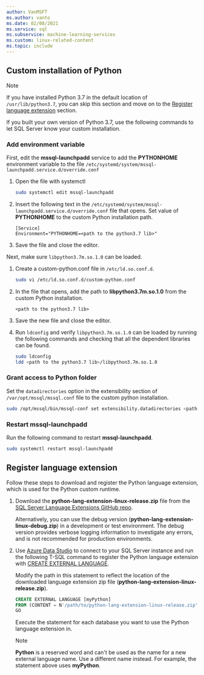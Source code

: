 ```yaml
---
author: VanMSFT
ms.author: vanto
ms.date: 02/08/2021
ms.service: sql
ms.subservice: machine-learning-services
ms.custom: linux-related-content
ms.topic: include
---
```

## Custom installation of Python

> [!NOTE]
> If you have installed Python 3.7 in the default location of `/usr/lib/python3.7`, you can skip this section and move on to the [Register language extension](#register-language-extension-linux) section.

If you built your own version of Python 3.7, use the following commands to let SQL Server know your custom installation.

### Add environment variable

First, edit the **mssql-launchpadd** service to add the **PYTHONHOME** environment variable to the file `/etc/systemd/system/mssql-launchpadd.service.d/override.conf`

1. Open the file with systemctl

    ```bash
    sudo systemctl edit mssql-launchpadd
    ```

1. Insert the following text in the `/etc/systemd/system/mssql-launchpadd.service.d/override.conf` file that opens. Set value of **PYTHONHOME** to the custom Python installation path.

    ```
    [Service]
    Environment="PYTHONHOME=<path to the python3.7 lib>"
    ```

1. Save the file and close the editor.

Next, make sure `libpython3.7m.so.1.0` can be loaded.

1. Create a custom-python.conf file in `/etc/ld.so.conf.d`.

    ```bash
    sudo vi /etc/ld.so.conf.d/custom-python.conf
    ```

1. In the file that opens, add the path to **libpython3.7m.so.1.0** from the custom Python installation.

    ```
    <path to the python3.7 lib>
    ```

1. Save the new file and close the editor.

1. Run `ldconfig` and verify `libpython3.7m.so.1.0` can be loaded by running the following commands and checking that all the dependent libraries can be found.

    ```bash
    sudo ldconfig
    ldd <path to the python3.7 lib>/libpython3.7m.so.1.0
    ```

### Grant access to Python folder

Set the `datadirectories` option in the extensibility section of `/var/opt/mssql/mssql.conf` file to the custom python installation.

```bash
sudo /opt/mssql/bin/mssql-conf set extensibility.datadirectories <path to python3.7>
```

### Restart mssql-launchpadd

Run the following command to restart **mssql-launchpadd**.

```bash
sudo systemctl restart mssql-launchpadd
```

<a name="register-language-extension-linux"></a>

## Register language extension

Follow these steps to download and register the Python language extension, which is used for the Python custom runtime.

1. Download the **python-lang-extension-linux-release.zip** file from the [SQL Server Language Extensions GitHub repo](https://github.com/microsoft/sql-server-language-extensions/releases).

    Alternatively, you can use the debug version (**python-lang-extension-linux-debug.zip**) in a development or test environment. The debug version provides verbose logging information to investigate any errors, and is not recommended for production environments.

1. Use [Azure Data Studio](../../../azure-data-studio/what-is-azure-data-studio.md) to connect to your SQL Server instance and run the following T-SQL command to register the Python language extension with [CREATE EXTERNAL LANGUAGE](../../../t-sql/statements/create-external-language-transact-sql.md). 

    Modify the path in this statement to reflect the location of the downloaded language extension zip file (**python-lang-extension-linux-release.zip**).

    ```sql
    CREATE EXTERNAL LANGUAGE [myPython]
    FROM (CONTENT = N'/path/to/python-lang-extension-linux-release.zip', FILE_NAME = 'libPythonExtension.so.1.1');
    GO
    ```

    Execute the statement for each database you want to use the Python language extension in.

    > [!NOTE]
    > **Python** is a reserved word and can't be used as the name for a new external language name. Use a different name instead. For example, the statement above uses **myPython**.
